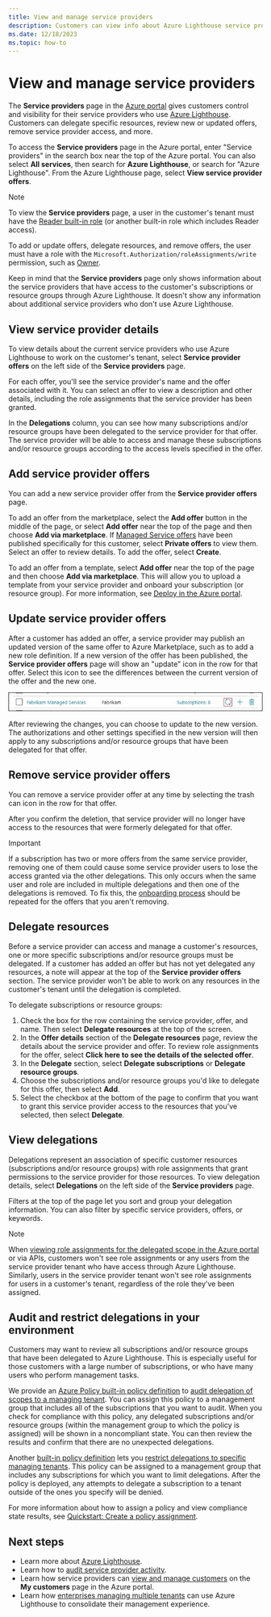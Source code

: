 ```yaml
---
title: View and manage service providers
description: Customers can view info about Azure Lighthouse service providers, service provider offers, and delegated resources in the Azure portal.
ms.date: 12/18/2023
ms.topic: how-to
---
```


# View and manage service providers

The **Service providers** page in the [Azure portal](https://portal.azure.com) gives customers control and visibility for their service providers who use [Azure Lighthouse](../overview.md). Customers can delegate specific resources, review new or updated offers, remove service provider access, and more.

To access the **Service providers** page in the Azure portal, enter "Service providers" in the search box near the top of the Azure portal. You can also select **All services**, then search for **Azure Lighthouse**, or search for "Azure Lighthouse". From the Azure Lighthouse page, select **View service provider offers**.

> [!NOTE]
> To view the **Service providers** page, a user in the customer's tenant must have the [Reader built-in role](../../role-based-access-control/built-in-roles.md#reader) (or another built-in role which includes Reader access).
>
> To add or update offers, delegate resources, and remove offers, the user must have a role with the `Microsoft.Authorization/roleAssignments/write` permission, such as [Owner](../../role-based-access-control/built-in-roles.md#owner).

Keep in mind that the **Service providers** page only shows information about the service providers that have access to the customer's subscriptions or resource groups through Azure Lighthouse. It doesn't show any information about additional service providers who don't use Azure Lighthouse.

## View service provider details

To view details about the current service providers who use Azure Lighthouse to work on the customer's tenant, select **Service provider offers** on the left side of the **Service providers** page.

For each offer, you'll see the service provider's name and the offer associated with it. You can select an offer to view a description and other details, including the role assignments that the service provider has been granted.

In the **Delegations** column, you can see how many subscriptions and/or resource groups have been delegated to the service provider for that offer. The service provider will be able to access and manage these subscriptions and/or resource groups according to the access levels specified in the offer.

## Add service provider offers

You can add a new service provider offer from the **Service provider offers** page.

To add an offer from the marketplace, select the **Add offer** button in the middle of the page, or select **Add offer** near the top of the page and then choose **Add via marketplace**. If [Managed Service offers](../concepts/managed-services-offers.md) have been published specifically for this customer, select **Private offers** to view them. Select an offer to review details. To add the offer, select **Create**.

To add an offer from a template, select **Add offer** near the top of the page and then choose **Add via marketplace**. This will allow you to upload a template from your service provider and onboard your subscription (or resource group). For more information, see [Deploy in the Azure portal](onboard-customer.md#deploy-in-the-azure-portal).

## Update service provider offers

After a customer has added an offer, a service provider may publish an updated version of the same offer to Azure Marketplace, such as to add a new role definition. If a new version of the offer has been published, the **Service provider offers** page will show an "update" icon in the row for that offer. Select this icon to see the differences between the current version of the offer and the new one.

 ![Update offer icon](../media/update-offer.jpg)

After reviewing the changes, you can choose to update to the new version. The authorizations and other settings specified in the new version will then apply to any subscriptions and/or resource groups that have been delegated for that offer.

## Remove service provider offers

You can remove a service provider offer at any time by selecting the trash can icon in the row for that offer.

After you confirm the deletion, that service provider will no longer have access to the resources that were formerly delegated for that offer.

> [!IMPORTANT]
> If a subscription has two or more offers from the same service provider, removing one of them could cause some service provider users to lose the access granted via the other delegations. This only occurs when the same user and role are included in multiple delegations and then one of the delegations is removed. To fix this, the [onboarding process](onboard-customer.md) should be repeated for the offers that you aren't removing.

## Delegate resources

Before a service provider can access and manage a customer's resources, one or more specific subscriptions and/or resource groups must be delegated. If a customer has added an offer but has not yet delegated any resources, a note will appear at the top of the **Service provider offers** section. The service provider won't be able to work on any resources in the customer's tenant until the delegation is completed.

To delegate subscriptions or resource groups:

1. Check the box for the row containing the service provider, offer, and name. Then select **Delegate resources** at the top of the screen.
1. In the **Offer details** section of the **Delegate resources** page, review the details about the service provider and offer. To review role assignments for the offer, select **Click here to see the details of the selected offer**.
1. In the **Delegate** section, select **Delegate subscriptions** or **Delegate resource groups**.
1. Choose the subscriptions and/or resource groups you'd like to delegate for this offer, then select **Add**.
1. Select the checkbox at the bottom of the page to confirm that you want to grant this service provider access to the resources that you've selected, then select **Delegate**.

## View delegations

Delegations represent an association of specific customer resources (subscriptions and/or resource groups) with role assignments that grant permissions to the service provider for those resources. To view delegation details, select **Delegations** on the left side of the **Service providers** page.

Filters at the top of the page let you sort and group your delegation information. You can also filter by specific service providers, offers, or keywords.

> [!NOTE]
> When [viewing role assignments for the delegated scope in the Azure portal](../../role-based-access-control/role-assignments-list-portal.md#list-role-assignments-at-a-scope) or via APIs, customers won't see role assignments or any users from the service provider tenant who have access through Azure Lighthouse. Similarly, users in the service provider tenant won't see role assignments for users in a customer's tenant, regardless of the role they've been assigned.

## Audit and restrict delegations in your environment

Customers may want to review all subscriptions and/or resource groups that have been delegated to Azure Lighthouse. This is especially useful for those customers with a large number of subscriptions, or who have many users who perform management tasks.

We provide an [Azure Policy built-in policy definition](../../governance/policy/samples/built-in-policies.md#lighthouse) to [audit delegation of scopes to a managing tenant](https://github.com/Azure/azure-policy/blob/master/built-in-policies/policyDefinitions/Lighthouse/Lighthouse_Delegations_Audit.json). You can assign this policy to a management group that includes all of the subscriptions that you want to audit. When you check for compliance with this policy, any delegated subscriptions and/or resource groups (within the management group to which the policy is assigned) will be shown in a noncompliant state. You can then review the results and confirm that there are no unexpected delegations.

Another [built-in policy definition](../../governance/policy/samples/built-in-policies.md#lighthouse) lets you [restrict delegations to specific managing tenants](https://github.com/Azure/azure-policy/blob/master/built-in-policies/policyDefinitions/Lighthouse/AllowCertainManagingTenantIds_Deny.json). This policy can be assigned to a management group that includes any subscriptions for which you want to limit delegations. After the policy is deployed, any attempts to delegate a subscription to a tenant outside of the ones you specify will be denied.

For more information about how to assign a policy and view compliance state results, see [Quickstart: Create a policy assignment](../../governance/policy/assign-policy-portal.md).

## Next steps

- Learn more about [Azure Lighthouse](../overview.md).
- Learn how to [audit service provider activity](view-service-provider-activity.md).
- Learn how service providers can [view and manage customers](view-manage-customers.md) on the **My customers** page in the Azure portal.
- Learn how [enterprises managing multiple tenants](../concepts/enterprise.md) can use Azure Lighthouse to consolidate their management experience.
